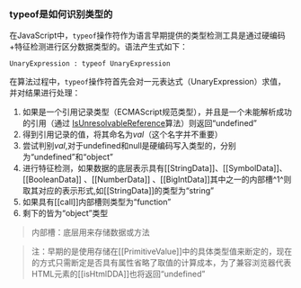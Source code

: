 ### typeof是如何识别类型的

在JavaScript中，`typeof`操作符作为语言早期提供的类型检测工具是通过硬编码+特征检测进行区分数据类型的。语法产生式如下：
```
UnaryExpression : typeof UnaryExpression
```

在算法过程中，`typeof`操作符首先会对一元表达式（UnaryExpression）求值，并对结果进行处理：

1. 如果是一个引用记录类型（ECMAScript规范类型），并且是一个未能解析成功的引用（通过 [IsUnresolvableReference](https://tc39.es/ecma262/#sec-isunresolvablereference)算法）则返回“undefined”
2. 得到引用记录的值，将其命名为*val*（这个名字并不重要）
3. 尝试判别*val*,对于undefined和null是硬编码写入类型的，分别为“undefined”和“object”
4. 进行特征检测，如果数据的底层表示具有[[StringData]]、[[SymbolData]]、[[BooleanData]] 、[[NumberData]] 、[[BigIntData]]其中之一的内部槽^1^则取其对应的表示形式,如[[StringData]]的类型为“string”
5. 如果具有[[call]]内部槽则类型为“function”
6. 剩下的皆为“object”类型

> 内部槽：底层用来存储数据或方法

> 注：早期的是使用存储在[[PrimitiveValue]]中的具体类型值来断定的，现在的方式只需断定是否具有属性省略了取值的计算成本，为了兼容浏览器代表HTML元素的[[isHtmlDDA]]也将返回“undefined”
